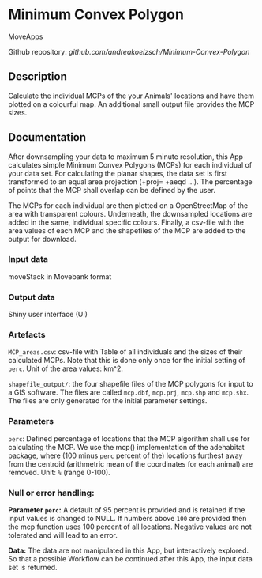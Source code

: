 # Minimum Convex Polygon

MoveApps

Github repository: *github.com/andreakoelzsch/Minimum-Convex-Polygon*


## Description
Calculate the individual MCPs of the your Animals' locations and have them plotted on a colourful map. An additional small output file provides the MCP sizes.

## Documentation
After downsampling your data to maximum 5 minute resolution, this App calculates simple Minimum Convex Polygons (MCPs) for each individual of your data set. For calculating the planar shapes, the data set is first transformed to an equal area projection (+proj= +aeqd ...). The percentage of points that the MCP shall overlap can be defined by the user.

The MCPs for each individual are then plotted on a OpenStreetMap of the area with transparent colours. Underneath, the downsampled locations are added in the same, individual specific colours. Finally, a csv-file with the area values of each MCP and the shapefiles of the MCP are added to the output for download.

### Input data
moveStack in Movebank format

### Output data
Shiny user interface (UI)

### Artefacts
`MCP_areas.csv`: csv-file with Table of all individuals and the sizes of their calculated MCPs. Note that this is done only once for the initial setting of `perc`. Unit of the area values: km^2.

`shapefile_output/`: the four shapefile files of the MCP polygons for input to a GIS software. The files are called `mcp.dbf`, `mcp.prj`, `mcp.shp` and `mcp.shx`. The files are only generated for the initial parameter settings.


### Parameters 
`perc`: Defined percentage of locations that the MCP algorithm shall use for calculating the MCP. We use the mcp() implementation of the adehabitat package, where (100 minus `perc` percent of the) locations furthest away from the centroid (arithmetric mean of the coordinates for each animal) are removed. Unit: `%` (range 0-100).

### Null or error handling:
**Parameter `perc`:** A default of 95 percent is provided and is retained if the input values is changed to NULL. If numbers above `100` are provided then the mcp function uses 100 percent of all locations. Negative values are not tolerated and will lead to an error.

**Data:** The data are not manipulated in this App, but interactively explored. So that a possible Workflow can be continued after this App, the input data set is returned.